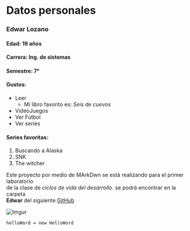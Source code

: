 # Datos personales
### Edwar Lozano 
#### **Edad:** 19 años
#### **Carrera:** Ing. de sistemas
#### **Semestre:** 7°

#### Gustos:
* Leer
  - Mi libro favorito es: *Seis de cuevos*
* VideoJuegos
* Ver Fútbol 
* Ver series

#### Series favoritas:
1. Buscando a Alaska
2. SNK
3. The witcher

Este proyecto por medio de MArkDwn se está realizando para el primer laboratorio\
de la clase de *ciclos de vida del desarrollo*. se podrá encontrar en la carpeta\
 **Edwar** del siguiente [GitHub](https://github.com/santiago-f20/CVDS-LAB1.git)

![Imgur](https://imgur.com/4kBy2mO.png)</p>

 `helloWord = new HelloWord` 